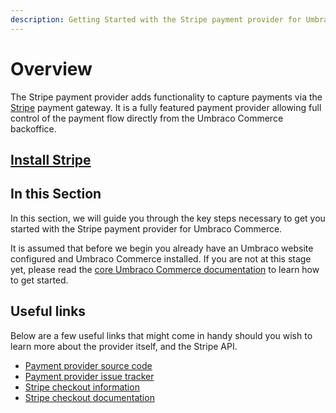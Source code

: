 ```yaml
---
description: Getting Started with the Stripe payment provider for Umbraco Commerce.
---
```


# Overview

The Stripe payment provider adds functionality to capture payments via the [Stripe](https://stripe.com) payment gateway. It is a fully featured payment provider allowing full control of the payment flow directly from the Umbraco Commerce backoffice.

## [Install Stripe](../install-payment-providers.md)

## In this Section

In this section, we will guide you through the key steps necessary to get you started with the Stripe payment provider for Umbraco Commerce.

It is assumed that before we begin you already have an Umbraco website configured and Umbraco Commerce installed. If you are not at this stage yet, please read the [core Umbraco Commerce documentation](https://docs.umbraco.com/umbraco-commerce/) to learn how to get started.

## Useful links

Below are a few useful links that might come in handy should you wish to learn more about the provider itself, and the Stripe API.

* [Payment provider source code](https://github.com/umbraco/Umbraco.Commerce.PaymentProviders.Stripe)
* [Payment provider issue tracker](https://github.com/umbraco/Umbraco.Commerce.PaymentProviders.Stripe/issues)
* [Stripe checkout information](https://stripe.com/gb/payments/checkout)
* [Stripe checkout documentation](https://stripe.com/docs/payments/checkout)
